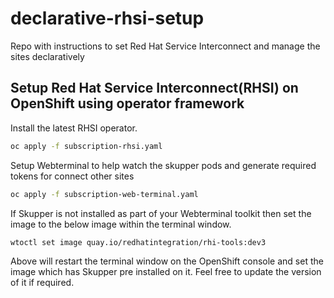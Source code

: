 # declarative-rhsi-setup
Repo with instructions to set Red Hat Service Interconnect and manage the sites declaratively

## Setup Red Hat Service Interconnect(RHSI) on OpenShift using operator framework

Install the latest RHSI operator.
```bash
oc apply -f subscription-rhsi.yaml
```

Setup Webterminal to help watch the skupper pods and generate required tokens for connect other sites
```bash
oc apply -f subscription-web-terminal.yaml
```

If Skupper is not installed as part of your Webterminal toolkit then set the image to the below image within the terminal window.

```bash
wtoctl set image quay.io/redhatintegration/rhi-tools:dev3
```
Above will restart the terminal window on the OpenShift console and set the image which has Skupper pre installed on it. Feel free to update the version of it if required.

